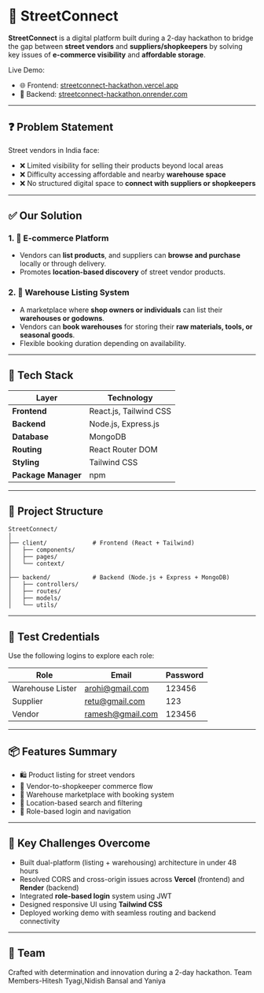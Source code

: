 # 🚧 StreetConnect

**StreetConnect** is a digital platform built during a 2-day hackathon to bridge the gap between **street vendors** and **suppliers/shopkeepers** by solving key issues of **e-commerce visibility** and **affordable storage**.

Live Demo:
- 🌐 Frontend: [streetconnect-hackathon.vercel.app](https://streetconnect-hackathon-tau.vercel.app/)
- 🔧 Backend: [streetconnect-hackathon.onrender.com](https://streetconnect-hackathon.onrender.com/)

---

## ❓ Problem Statement

Street vendors in India face:

- ❌ Limited visibility for selling their products beyond local areas  
- ❌ Difficulty accessing affordable and nearby **warehouse space**  
- ❌ No structured digital space to **connect with suppliers or shopkeepers**  

---

## ✅ Our Solution

### 1. 🏪 E-commerce Platform
- Vendors can **list products**, and suppliers can **browse and purchase** locally or through delivery.
- Promotes **location-based discovery** of street vendor products.

### 2. 🏢 Warehouse Listing System
- A marketplace where **shop owners or individuals** can list their **warehouses or godowns**.
- Vendors can **book warehouses** for storing their **raw materials, tools, or seasonal goods**.
- Flexible booking duration depending on availability.

---

## 🧰 Tech Stack

| Layer              | Technology                |
|--------------------|---------------------------|
| **Frontend**       | React.js, Tailwind CSS    |
| **Backend**        | Node.js, Express.js       |
| **Database**       | MongoDB                   |
| **Routing**        | React Router DOM          |
| **Styling**        | Tailwind CSS              |
| **Package Manager**| npm                       |

---

## 🧩 Project Structure

```
StreetConnect/
│
├── client/             # Frontend (React + Tailwind)
│   ├── components/
│   ├── pages/
│   └── context/
│
├── backend/            # Backend (Node.js + Express + MongoDB)
│   ├── controllers/
│   ├── routes/
│   ├── models/
│   └── utils/
```

---

## 🔐 Test Credentials

Use the following logins to explore each role:

| Role             | Email              | Password |
|------------------|--------------------|----------|
| Warehouse Lister | arohi@gmail.com     | 123456   |
| Supplier         | retu@gmail.com      | 123      |
| Vendor           | ramesh@gmail.com    | 123456   |

---

## 📦 Features Summary

- 🛍️ Product listing for street vendors
- 🧺 Vendor-to-shopkeeper commerce flow
- 🏢 Warehouse marketplace with booking system
- 📍 Location-based search and filtering
- 🔐 Role-based login and navigation

---

## 🚧 Key Challenges Overcome

- Built dual-platform (listing + warehousing) architecture in under 48 hours  
- Resolved CORS and cross-origin issues across **Vercel** (frontend) and **Render** (backend)  
- Integrated **role-based login** system using JWT  
- Designed responsive UI using **Tailwind CSS**  
- Deployed working demo with seamless routing and backend connectivity

---

## 🤝 Team

Crafted with determination and innovation during a 2-day hackathon.
Team Members-Hitesh Tyagi,Nidish Bansal and Yaniya
